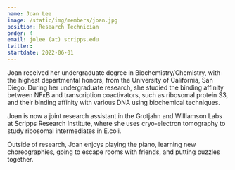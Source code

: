 ```yaml
---
name: Joan Lee
image: /static/img/members/joan.jpg
position: Research Technician
order: 4
email: jolee (at) scripps.edu
twitter: 
startdate: 2022-06-01
---
```

Joan received her undergraduate degree in Biochemistry/Chemistry, with the highest departmental honors, from the University of California, San Diego. During her undergraduate research, she studied the binding affinity between NFκB and transcription coactivators, such as ribosomal protein S3, and their binding affinity with various DNA using biochemical techniques.

Joan is now a joint research assistant in the Grotjahn and Williamson Labs at Scripps Research Institute, where she uses cryo-electron tomography to study ribosomal intermediates in E.coli.

Outside of research, Joan enjoys playing the piano, learning new choreographies, going to escape rooms with friends, and putting puzzles together.

